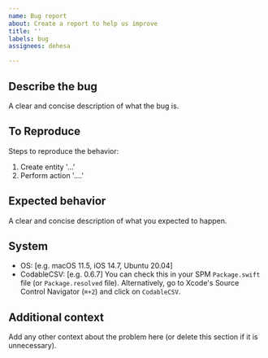 ```yaml
---
name: Bug report
about: Create a report to help us improve
title: ''
labels: bug
assignees: dehesa

---
```


## Describe the bug
A clear and concise description of what the bug is.

## To Reproduce
Steps to reproduce the behavior:
1. Create entity '...'
2. Perform action '....'

## Expected behavior
A clear and concise description of what you expected to happen.

## System
 - OS: [e.g. macOS 11.5, iOS 14.7, Ubuntu 20.04]
 - CodableCSV: [e.g. 0.6.7]
   You can check this in your SPM `Package.swift` file (or `Package.resolved` file). Alternatively, go to Xcode's Source Control Navigator (`⌘+2`) and click on `CodableCSV`.

## Additional context
Add any other context about the problem here (or delete this section if it is unnecessary).
